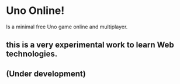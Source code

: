 # Uno Online!
Is a minimal free Uno game online and multiplayer.

## this is a very experimental work to learn Web technologies.
## (Under development)

